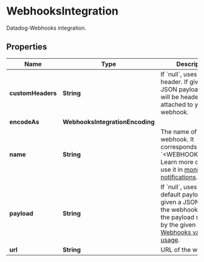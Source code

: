 

# WebhooksIntegration

Datadog-Webhooks integration.

## Properties

Name | Type | Description | Notes
------------ | ------------- | ------------- | -------------
**customHeaders** | **String** | If &#x60;null&#x60;, uses no header. If given a JSON payload, these will be headers attached to your webhook. |  [optional]
**encodeAs** | **WebhooksIntegrationEncoding** |  |  [optional]
**name** | **String** | The name of the webhook. It corresponds with &#x60;&lt;WEBHOOK_NAME&gt;&#x60;. Learn more on how to use it in [monitor notifications](https://docs.datadoghq.com/monitors/notify). | 
**payload** | **String** | If &#x60;null&#x60;, uses the default payload. If given a JSON payload, the webhook returns the payload specified by the given payload. [Webhooks variable usage](https://docs.datadoghq.com/integrations/webhooks/#usage). |  [optional]
**url** | **String** | URL of the webhook. | 



